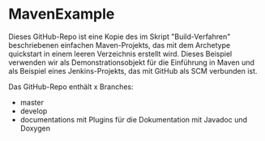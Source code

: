 # MavenExample
Dieses GitHub-Repo ist eine Kopie des im Skript "Build-Verfahren" beschriebenen einfachen Maven-Projekts, das mit dem Archetype quickstart
in einem leeren Verzeichnis erstellt wird. 
Dieses Beispiel verwenden wir als Demonstrationsobjekt für die Einführung in Maven und als Beispiel eines Jenkins-Projekts, das mit GitHub als SCM verbunden ist. 

Das GitHub-Repo enthält x Branches:
- master
- develop
- documentations mit Plugins für die Dokumentation mit Javadoc und Doxygen
